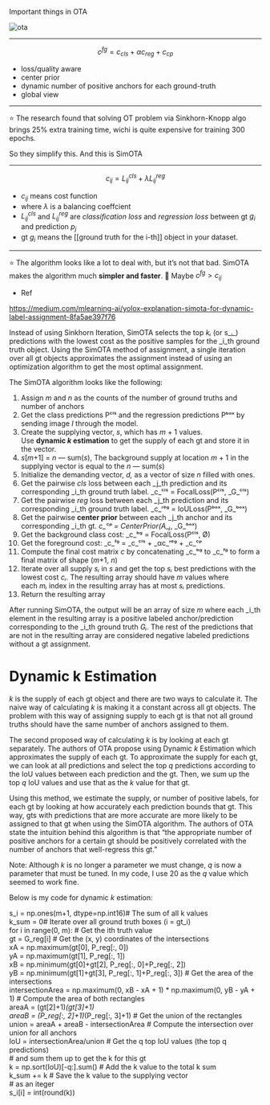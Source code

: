 Important things in OTA

![ota](https://miro.medium.com/v2/resize:fit:990/format:webp/1*T040dIc7iJL7Uhq_UkvdPw.png)

---

$$c^{fg} = c_{cls} + \alpha c_{reg} + c_{cp}$$

- loss/quality aware
- center prior
- dynamic number of positive anchors for each ground-truth
- global view
---

⭐️ The research found that solving OT problem via Sinkhorn-Knopp algo brings 25% extra training time, wichi is quite expensive for training 300 epochs.

So they simplify this. And this is SimOTA

---

$$c_{ij} = L^{cls}_{ij} + \lambda L^{reg}_{ij} $$

- $c_{ij}$ means cost function
- where $\lambda$ is a balancing coeffcient 
- $L^{cls}_{ij}$ and $L^{reg}_{ij}$ are *classification loss* and *regression loss* between gt $g_i$ and prediction $p_j$
- gt $g_i$ means the [[ground truth for the i-th]] object in your dataset.

---

⭐️ The algorithm looks like a lot to deal with, but it’s not that bad. SimOTA makes the algorithm much **simpler and faster**. 🤔 Maybe $c^{fg} > c_{ij}$

- Ref

https://medium.com/mlearning-ai/yolox-explanation-simota-for-dynamic-label-assignment-8fa5ae397f76

Instead of using Sinkhorn Iteration, SimOTA selects the top _kᵢ_ (or s_ᵢ_) predictions with the lowest cost as the positive samples for the _i_th ground truth object. Using the SimOTA method of assignment, a single iteration over all gt objects approximates the assignment instead of using an optimization algorithm to get the most optimal assignment.

The SimOTA algorithm looks like the following:

1. Assign _m_ and _n_ as the counts of the number of ground truths and number of anchors
2. Get the class predictions Pᶜˡˢ and the regression predictions Pᵇᵒˣ by sending image _I_ through the model.
3. Create the supplying vector, _s_, which has _m_ + 1 values. Use **dynamic _k_ estimation** to get the supply of each gt and store it in the vector.
4. _s_[_m_+1] = _n_ — sum(_s_), The background supply at location _m_ + 1 in the supplying vector is equal to the _n_ — sum(_s_)
5. Initialize the demanding vector, _d,_ as a vector of size _n_ filled with ones.
6. Get the pairwise _cls_ loss between each _j_th prediction and its corresponding _i_th ground truth label. _c_ᶜˡˢ = FocalLoss(Pᶜˡˢ, _G_ᶜˡˢ)
7. Get the pairwise _reg_ loss between each _j_th prediction and its corresponding _i_th ground truth label. _c_ʳᵉᵍ = IoULoss(Pᵇᵒˣ, _G_ᵇᵒˣ)
8. Get the pairwise **center prior** between each _j_th anchor and its corresponding _i_th gt. _c_ᶜᵖ = CenterPrior(A_ⱼ_, _G_ᵇᵒˣ)
9. Get the background class cost: _c_ᵇᵍ = FocalLoss(Pᶜˡˢ, Ø)
10. Get the foreground cost: _c_ᶠᵍ = _c_ᶜˡˢ + _αc_ʳᵉᵍ + _c_ᶜᵖ
11. Compute the final cost matrix _c_ by concatenating _c_ᵇᵍ to _c_ᶠᵍ to form a final matrix of shape (_m_+1, _n_)
12. Iterate over all supply _sᵢ_ in _s_ and get the top _sᵢ_ best predictions with the lowest cost _cᵢ_. The resulting array should have _m_ values where each _mᵢ_ index in the resulting array has at most _sᵢ_ predictions.
13. Return the resulting array

After running SimOTA, the output will be an array of size _m_ where each _i_th element in the resulting array is a positive labeled anchor/prediction corresponding to the _i_th ground truth _Gᵢ_. The rest of the predictions that are not in the resulting array are considered negative labeled predictions without a gt assignment.

# Dynamic k Estimation

_k_ is the supply of each gt object and there are two ways to calculate it. The naive way of calculating _k_ is making it a constant across all gt objects. The problem with this way of assigning supply to each gt is that not all ground truths should have the same number of anchors assigned to them.

The second proposed way of calculating _k_ is by looking at each gt separately. The authors of OTA propose using Dynamic _k_ Estimation which approximates the supply of each gt. To approximate the supply for each gt, we can look at all predictions and select the top _q_ predictions according to the IoU values between each prediction and the gt. Then, we sum up the top _q_ IoU values and use that as the _k_ value for that gt.

Using this method, we estimate the supply, or number of positive labels, for each gt by looking at how accurately each prediction bounds that gt. This way, gts with predictions that are more accurate are more likely to be assigned to that gt when using the SimOTA algorithm. The authors of OTA state the intuition behind this algorithm is that “the appropriate number of positive anchors for a certain gt should be positively correlated with the number of anchors that well-regress this gt.”

Note: Although _k_ is no longer a parameter we must change, _q_ is now a parameter that must be tuned. In my code, I use 20 as the _q_ value which seemed to work fine.

Below is my code for dynamic _k_ estimation:
 
s_i = np.ones(m+1, dtype=np.int16)# The sum of all k values  
k_sum = 0# Iterate over all ground truth boxes (i = gt_i)  
for i in range(0, m):    # Get the ith truth value  
    gt = G_reg[i]    # Get the (x, y) coordinates of the intersections  
    xA = np.maximum(gt[0], P_reg[:, 0])  
    yA = np.maximum(gt[1], P_reg[:, 1])  
    xB = np.minimum(gt[0]+gt[2], P_reg[:, 0]+P_reg[:, 2])  
    yB = np.minimum(gt[1]+gt[3], P_reg[:, 1]+P_reg[:, 3])    # Get the area of the intersections  
    intersectionArea = np.maximum(0, xB - xA + 1) * np.maximum(0, yB - yA + 1)    # Compute the area of both rectangles  
    areaA = (gt[2]+1)*(gt[3]+1)  
    areaB = (P_reg[:, 2]+1)*(P_reg[:, 3]+1)    # Get the union of the rectangles  
    union = areaA + areaB - intersectionArea    # Compute the intersection over union for all anchors  
    IoU = intersectionArea/union    # Get the q top IoU values (the top q predictions)  
    # and sum them up to get the k for this gt  
    k = np.sort(IoU)[-q:].sum()    # Add the k value to the total k sum  
    k_sum += k    # Save the k value to the supplying vector  
    # as an iteger  
    s_i[i] = int(round(k))


